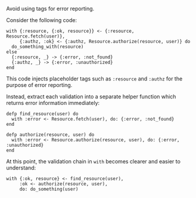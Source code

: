 Avoid using tags for error reporting.

Consider the following code:

    with {:resource, {:ok, resource}} <- {:resource, Resource.fetch(user)},
         {:authz, :ok} <- {:authz, Resource.authorize(resource, user)} do
      do_something_with(resource)
    else
      {:resource, _} -> {:error, :not_found}
      {:authz, _} -> {:error, :unauthorized}
    end

This code injects placeholder tags such as `:resource` and `:authz` for the purpose of error
reporting.

Instead, extract each validation into a separate helper function which returns error
information immediately:

    defp find_resource(user) do
      with :error <- Resource.fetch(user), do: {:error, :not_found}
    end

    defp authorize(resource, user) do
      with :error <- Resource.authorize(resource, user), do: {:error, :unauthorized}
    end

At this point, the validation chain in `with` becomes clearer and easier to understand:

    with {:ok, resource} <- find_resource(user),
         :ok <- authorize(resource, user),
         do: do_something(user)
